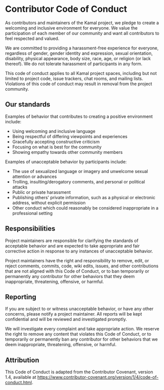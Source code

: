 # Contributor Code of Conduct

As contributors and maintainers of the Kamal project, we pledge to create a welcoming and inclusive environment for everyone. We value the participation of each member of our community and want all contributors to feel respected and valued.

We are committed to providing a harassment-free experience for everyone, regardless of gender, gender identity and expression, sexual orientation, disability, physical appearance, body size, race, age, or religion (or lack thereof). We do not tolerate harassment of participants in any form.

This code of conduct applies to all Kamal project spaces, including but not limited to project code, issue trackers, chat rooms, and mailing lists. Violations of this code of conduct may result in removal from the project community.

## Our standards

Examples of behavior that contributes to creating a positive environment include:

- Using welcoming and inclusive language
- Being respectful of differing viewpoints and experiences
- Gracefully accepting constructive criticism
- Focusing on what is best for the community
- Showing empathy towards other community members

Examples of unacceptable behavior by participants include:

- The use of sexualized language or imagery and unwelcome sexual attention or advances
- Trolling, insulting/derogatory comments, and personal or political attacks
- Public or private harassment
- Publishing others' private information, such as a physical or electronic address, without explicit permission
- Other conduct which could reasonably be considered inappropriate in a professional setting

## Responsibilities

Project maintainers are responsible for clarifying the standards of acceptable behavior and are expected to take appropriate and fair corrective action in response to any instances of unacceptable behavior.

Project maintainers have the right and responsibility to remove, edit, or reject comments, commits, code, wiki edits, issues, and other contributions that are not aligned with this Code of Conduct, or to ban temporarily or permanently any contributor for other behaviors that they deem inappropriate, threatening, offensive, or harmful.

## Reporting

If you are subject to or witness unacceptable behavior, or have any other concerns, please notify a project maintainer. All reports will be kept confidential and will be reviewed and investigated promptly.

We will investigate every complaint and take appropriate action. We reserve the right to remove any content that violates this Code of Conduct, or to temporarily or permanently ban any contributor for other behaviors that we deem inappropriate, threatening, offensive, or harmful.

## Attribution

This Code of Conduct is adapted from the Contributor Covenant, version 1.4, available at <https://www.contributor-covenant.org/version/1/4/code-of-conduct.html>.
